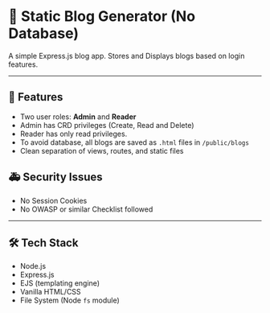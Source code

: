 # 📝 Static Blog Generator (No Database)

A simple Express.js blog app. Stores and Displays blogs based on login features.

---

## 🚀 Features

- Two user roles: **Admin** and **Reader**
- Admin has CRD privileges (Create, Read and Delete)
- Reader has only read privileges.
- To avoid database, all blogs are saved as `.html` files in `/public/blogs`
- Clean separation of views, routes, and static files

## 🚑 Security Issues
- No Session Cookies
- No OWASP or similar Checklist followed

---

## 🛠️ Tech Stack

- Node.js
- Express.js
- EJS (templating engine)
- Vanilla HTML/CSS
- File System (Node `fs` module)